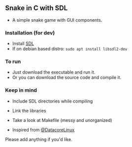 ## Snake in C with SDL

- A simple snake game with GUI components.

### Installation (for dev)
- Install [SDL](https://wiki.libsdl.org/SDL2/Installation)
- If on debian based distro: ```sudo apt install libsdl2-dev```

### To run
- Just download the executable and run it.
- Or you can download the source code and compile it.

### Keep in mind
- Include SDL directories while compiling
- Link the libraries
- Take a look at Makefile (messy and unorganized)

- Inspired from [@DatacoreLinux](https://github.com/DatacoreLinux/)

Please add anything if you'd like.

